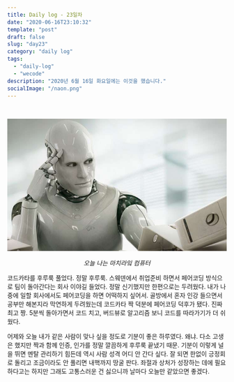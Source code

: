 ```yaml
---
title: Daily log - 23일차
date: "2020-06-16T23:10:32"
template: "post"
draft: false
slug: "day23"
category: "daily log"
tags:
  - "daily-log"
  - "wecode"
description: "2020년 6월 16일 화요일에는 이것을 했습니다."
socialImage: "/naon.png"
---
```


<br>

![day23](/media/200616-day23.jpeg)
*<center>오늘 나는 마치라잌 컴퓨터</center>*

코드카타를 후루룩 풀었다. 정말 후루룩. 스웨덴에서 취업준비 하면서 페어코딩 방식으로 팀이 돌아간다는 회사 이야길 들었다. 정말 신기했지만 한편으로는 두려웠다. 내가 나중에 일할 회사에서도 페어코딩을 하면 어떡하지 싶어서. 골방에서 혼자 인강 들으면서 공부만 해본지라 막연하게 두려웠는데 코드카타 짝 덕분에 페어코딩 덕후가 됐다. 진짜 최고 짱. 5분씩 돌아가면서 코드 치고, 버드뷰로 알고리즘 보니 코드를 따라가기가 더 쉬웠다.

어제와 오늘 내가 같은 사람이 맞나 싶을 정도로 기분이 좋은 하루였다. 왜냐. 다소 고생은 했지만 짝과 함께 인증, 인가를 정말 깔끔하게 후루룩 끝냈기 때문. 기분이 이렇게 널을 뛰면 멘탈 관리하기 힘든데 역시 사람 성격 어디 안 간다 싶다. 잘 되면 한없이 긍정회로 돌리고 조금이라도 안 풀리면 내핵까지 땅굴 판다. 좌절과 상처가 성장하는 데에 필요하다고는 하지만 그래도 고통스러운 건 싫으니까 날마다 오늘만 같았으면 좋겠다.